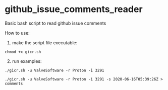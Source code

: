 # github_issue_comments_reader
Basic bash script to read github issue comments

How to use:

1) make the script file executable:

```chmod +x gicr.sh```

2) run examples:

```./gicr.sh -u ValveSoftware -r Proton -i 3291```

```./gicr.sh -u ValveSoftware -r Proton -i 3291 -s 2020-06-16T05:39:26Z > comments```
